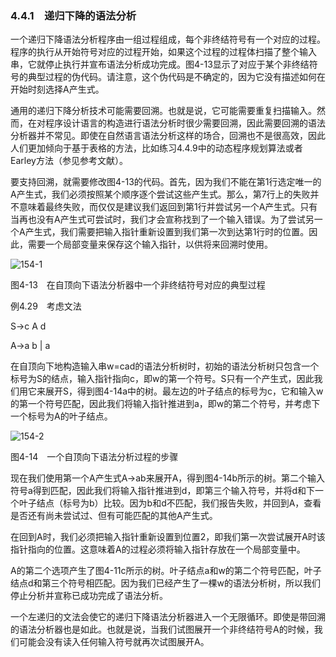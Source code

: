 ### 4.4.1　递归下降的语法分析

一个递归下降语法分析程序由一组过程组成，每个非终结符号有一个对应的过程。程序的执行从开始符号对应的过程开始，如果这个过程的过程体扫描了整个输入串，它就停止执行并宣布语法分析成功完成。图4-13显示了对应于某个非终结符号的典型过程的伪代码。请注意，这个伪代码是不确定的，因为它没有描述如何在开始时刻选择A产生式。

通用的递归下降分析技术可能需要回溯。也就是说，它可能需要重复扫描输入。然而，在对程序设计语言的构造进行语法分析时很少需要回溯，因此需要回溯的语法分析器并不常见。即使在自然语言语法分析这样的场合，回溯也不是很高效，因此人们更加倾向于基于表格的方法，比如练习4.4.9中的动态程序规划算法或者Earley方法（参见参考文献）。

要支持回溯，就需要修改图4-13的代码。首先，因为我们不能在第1行选定唯一的A产生式，我们必须按照某个顺序逐个尝试这些产生式。那么，第7行上的失败并不意味着最终失败，而仅仅是建议我们返回到第1行并尝试另一个A产生式。只有当再也没有A产生式可尝试时，我们才会宣称找到了一个输入错误。为了尝试另一个A产生式，我们需要把输入指针重新设置到我们第一次到达第1行时的位置。因此，需要一个局部变量来保存这个输入指针，以供将来回溯时使用。

![154-1](../Images/image04178.jpeg)

图4-13　在自顶向下语法分析器中一个非终结符号对应的典型过程

例4.29　考虑文法

S→c A d

A→a b | a

在自顶向下地构造输入串w=cad的语法分析树时，初始的语法分析树只包含一个标号为S的结点，输入指针指向c，即w的第一个符号。S只有一个产生式，因此我们用它来展开S，得到图4-14a中的树。最左边的叶子结点的标号为c，它和输入w的第一个符号匹配，因此我们将输入指针推进到a，即w的第二个符号，并考虑下一个标号为A的叶子结点。

![154-2](../Images/image04179.jpeg)

图4-14　一个自顶向下语法分析过程的步骤

现在我们使用第一个A产生式A→ab来展开A，得到图4-14b所示的树。第二个输入符号a得到匹配，因此我们将输入指针推进到d，即第三个输入符号，并将d和下一个叶子结点（标号为b）比较。因为b和d不匹配，我们报告失败，并回到A，查看是否还有尚未尝试过、但有可能匹配的其他A产生式。

在回到A时，我们必须把输入指针重新设置到位置2，即我们第一次尝试展开A时该指针指向的位置。这意味着A的过程必须将输入指针存放在一个局部变量中。

A的第二个选项产生了图4-11c所示的树。叶子结点a和w的第二个符号匹配，叶子结点d和第三个符号相匹配。因为我们已经产生了一棵w的语法分析树，所以我们停止分析并宣称已成功完成了语法分析。

一个左递归的文法会使它的递归下降语法分析器进入一个无限循环。即使是带回溯的语法分析器也是如此。也就是说，当我们试图展开一个非终结符号A的时候，我们可能会没有读入任何输入符号就再次试图展开A。